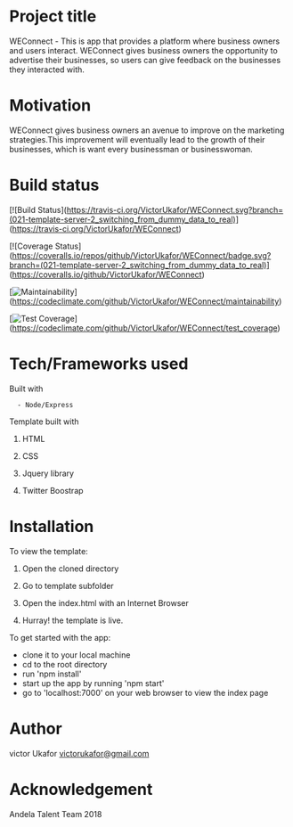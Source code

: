 # Project title 

WEConnect - This is app that provides a platform where business owners and users interact.
WEConnect gives business owners the opportunity to advertise their businesses, so users can
give feedback on the businesses they interacted with.


# Motivation

WEConnect gives business owners an avenue to improve on the marketing strategies.This improvement 
will eventually lead to the growth of their businesses, which is want every businessman or 
businesswoman.


# Build status 

[![Build Status](https://travis-ci.org/VictorUkafor/WEConnect.svg?branch=(021-template-server-2_switching_from_dummy_data_to_real)]
(https://travis-ci.org/VictorUkafor/WEConnect)

[![Coverage Status](https://coveralls.io/repos/github/VictorUkafor/WEConnect/badge.svg?branch=(021-template-server-2_switching_from_dummy_data_to_real)]
(https://coveralls.io/github/VictorUkafor/WEConnect)

[![Maintainability](https://api.codeclimate.com/v1/badges/283b864bd5cba4dc4c6a/maintainability)]
(https://codeclimate.com/github/VictorUkafor/WEConnect/maintainability)

[![Test Coverage](https://api.codeclimate.com/v1/badges/283b864bd5cba4dc4c6a/test_coverage)]
(https://codeclimate.com/github/VictorUkafor/WEConnect/test_coverage)


# Tech/Frameworks used

Built with

      - Node/Express


Template built with

1. HTML

2. CSS

3. Jquery library

4. Twitter Boostrap


# Installation

To view the template:

1.  Open the cloned directory

2.  Go to template subfolder

3.  Open the index.html with an Internet Browser

4. Hurray! the template is live.


To get started with the app:

   - clone it to your local machine
   - cd to the root directory
   - run 'npm install'
   - start up the app by running 'npm start'
   - go to 'localhost:7000' on your web browser to view the index page 


# Author

victor Ukafor 
victorukafor@gmail.com


# Acknowledgement

Andela Talent Team 2018








